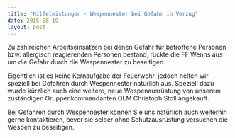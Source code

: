 ```yaml
---
title: "Hilfeleistungen - Wespennester bei Gefahr in Verzug"
date: 2015-08-19
layout: post
---
```


Zu zahlreichen Arbeitseinsätzen bei denen Gefahr für betroffene Personen bzw. allergisch reagierenden Personen bestand, rückte die FF Wenns aus um die Gefahr durch die Wespennester zu beseitigen.

Eigentlich ist es keine Kernaufgabe der Feuerwehr, jedoch helfen wir speziell bei Gefahren durch Wespennester natürlich aus. Speziell dazu wurde kürzlich auch eine weitere, neue Wespenausrüstung von unserem zuständigen Gruppenkommandanten OLM Christoph Stoll angekauft.

Bei Gefahren durch Wespennester können Sie uns natürlich auch weiterhin gerne kontaktieren, bevor sie selber ohne Schutzausrüstung versuchen die Wespen zu beseitigen.